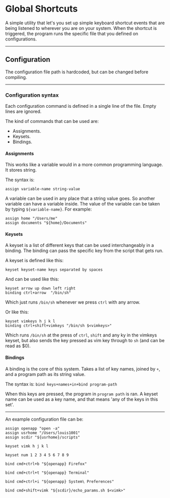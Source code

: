 # Global Shortcuts

A simple utility that let's you set up simple keyboard shortcut events that are being listened to wherever you are on your system. When the shortcut is triggered, the program runs the specific file that you defined on configurations.

---

## Configuration

The configuration file path is hardcoded, but can be changed before compiling.

---

### Configuration syntax

Each configuration command is defined in a single line of the file. Empty lines are ignored.

The kind of commands that can be used are:

- Assignments.
- Keysets.
- Bindings.

#### Assignments

This works like a variable would in a more common programming language.
It stores string.

The syntax is:

`assign variable-name string-value`

A variable can be used in any place that a string value goes. So another variable can have a variable inside. The value of the variable can be taken by typing `${variable-name}`.
For example:
```
assign home "/Users/me"
assign documents "${home}/Documents"
```

#### Keysets

A keyset is a list of different keys that can be used interchangeably in a binding.
The binding can pass the specific key from the script that gets run.

A keyset is defined like this:

`keyset keyset-name keys separated by spaces`

And can be used like this:

```
keyset arrow up down left right
binding ctrl+arrow  "/bin/sh"
```

Which just runs `/bin/sh` whenever we press `ctrl` with any arrow. 

Or like this:

```
keyset vimkeys h j k l
binding ctrl+shift+vimkeys "/bin/sh $<vimkeys>"
```

Which runs `/bin/sh` at the press of `ctrl`, `shift` and any ky in the vimkeys keyset,
but also sends the key pressed as vim key through to `sh` (and can be read as $0).

#### Bindings

A binding is the core of this system.
Takes a list of key names, joined by `+`, and a program path as its string value.

The syntax is: `bind keys+names+in+bind program-path`

When this keys are pressed, the program in `program path` is ran.
A keyset name can be used as a key name, and that means 'any of the keys in this set'.

---
An example configuration file can be:

```
assign openapp "open -a"
assign usrhome "/Users/louis1001"
assign scdir "${usrhome}/scripts"

keyset vimk h j k l

keyset num 1 2 3 4 5 6 7 8 9

bind cmd+ctrl+b "${openapp} Firefox"

bind cmd+ctrl+t "${openapp} Terminal"

bind cmd+ctrl+i "${openapp} System\ Preferences"

bind cmd+shift+vimk "${scdir}/echo_params.sh $<vimk>"
```
